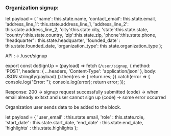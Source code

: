 ### Organization signup:

let payload = {
                'name': this.state.name,
                'contact_email': this.state.email,
                'address_line_1': this.state.address_line_1,
                'address_line_2': this.state.address_line_2,
                'city':this.state.city,
                'state':this.state.state,
                'country':this.state.country,
                'zip':this.state.zip,
                'phone':this.state.phone,
                'headquarter' : this.state.headquarter,
                'founded_date'  : this.state.founded_date,
                'organization_type': this.state.organization_type
            };
            
API  :-> /user/signup

export const doSignUp = (payload) =>
    fetch (`/user/signup`,
        {
            method: 'POST',
            headers: {
                ...headers,
                'Content-Type': 'application/json'
            },
            body: JSON.stringify(payload)
        }).then(res => {
        return res;
    }).catch(error => {
        console.log("Error: ");
        console.log(error);
        return error;
    });
   
Response:
200 -> signup request successfully submitted
(code) -> when email already exitsxt and user cannot sign up
(code) -> some error occurred
    
Organization user sends data to be added to the block.

let payload = {
                'user_email' : this.state.email,
                'role' : this.state.role,
                'start_date' : this.state.start_date,
                'end_date' : this.state.end_date,
                'highlights' : this.state.highlights
            };
            
            
